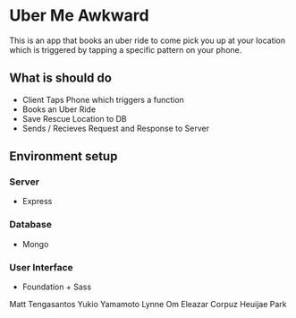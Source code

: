 # Uber Me Awkward
This is an app that books an uber ride to come pick you up at your location which is triggered by tapping a specific pattern on your phone.

## What is should do
- Client Taps Phone which triggers a function
- Books an Uber Ride
- Save Rescue Location to DB
- Sends / Recieves Request and Response to Server

## Environment setup
### Server
- Express

### Database
- Mongo

### User Interface
- Foundation + Sass

Matt Tengasantos
Yukio Yamamoto
Lynne Om
Eleazar Corpuz
Heuijae Park